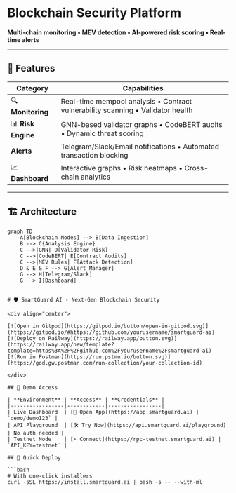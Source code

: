 # Blockchain Security Platform

**Multi-chain monitoring • MEV detection • AI-powered risk scoring • Real-time alerts**

---

## 🌟 Features

| **Category**       | **Capabilities**                                                                 |
|--------------------|---------------------------------------------------------------------------------|
| 🔍 **Monitoring**  | Real-time mempool analysis • Contract vulnerability scanning • Validator health |
| 📊 **Risk Engine** | GNN-based validator graphs • CodeBERT audits • Dynamic threat scoring          |
|  **Alerts**      | Telegram/Slack/Email notifications • Automated transaction blocking             |
| 📈 **Dashboard**   | Interactive graphs • Risk heatmaps • Cross-chain analytics                     |

---

## 🏗️ Architecture

```mermaid
graph TD
    A[Blockchain Nodes] --> B[Data Ingestion]
    B --> C{Analysis Engine}
    C -->|GNN| D[Validator Risk]
    C -->|CodeBERT| E[Contract Audits]
    C -->|MEV Rules| F[Attack Detection]
    D & E & F --> G[Alert Manager]
    G --> H[Telegram/Slack]
    G --> I[Dashboard]


# 🛡️ SmartGuard AI - Next-Gen Blockchain Security

<div align="center">

[![Open in Gitpod](https://gitpod.io/button/open-in-gitpod.svg)](https://gitpod.io/#https://github.com/yourusername/smartguard-ai)
[![Deploy on Railway](https://railway.app/button.svg)](https://railway.app/new/template?template=https%3A%2F%2Fgithub.com%2Fyourusername%2Fsmartguard-ai)
[![Run in Postman](https://run.pstmn.io/button.svg)](https://god.gw.postman.com/run-collection/your-collection-id)

</div>

## 🌟 Demo Access

| **Environment** | **Access** | **Credentials** |
|-----------------|------------|-----------------|
| Live Dashboard  | [🔗 Open App](https://app.smartguard.ai) | `demo/demo123` |
| API Playground  | [🛠️ Try Now](https://api.smartguard.ai/playground) | No auth needed |
| Testnet Node    | [⚡ Connect](https://rpc-testnet.smartguard.ai) | `API_KEY=testnet` |

## 🚀 Quick Deploy

```bash
# With one-click installers
curl -sSL https://install.smartguard.ai | bash -s -- --with-ml
